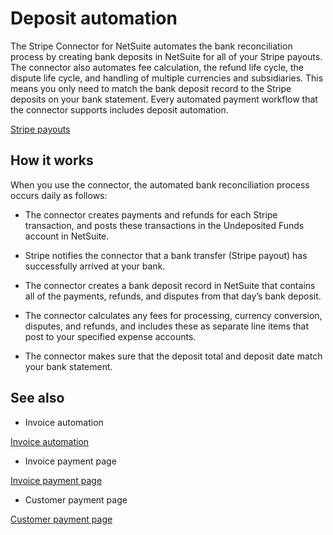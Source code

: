 # Deposit automation

The Stripe Connector for NetSuite automates the bank reconciliation process by creating bank deposits in NetSuite for all of your Stripe payouts. The connector also automates fee calculation, the refund life cycle, the dispute life cycle, and handling of multiple currencies and subsidiaries. This means you only need to match the bank deposit record to the Stripe deposits on your bank statement. Every automated payment workflow that the connector supports includes deposit automation.

[Stripe payouts](https://support.stripe.com/topics/payouts)

## How it works

When you use the connector, the automated bank reconciliation process occurs daily as follows:

- The connector creates payments and refunds for each Stripe transaction, and posts these transactions in the Undeposited Funds account in NetSuite.

- Stripe notifies the connector that a bank transfer (Stripe payout) has successfully arrived at your bank.

- The connector creates a bank deposit record in NetSuite that contains all of the payments, refunds, and disputes from that day’s bank deposit.

- The connector calculates any fees for processing, currency conversion, disputes, and refunds, and includes these as separate line items that post to your specified expense accounts.

- The connector makes sure that the deposit total and deposit date match your bank statement.

## See also

- Invoice automation

[Invoice automation](/connectors/netsuite/invoice-automation)

- Invoice payment page

[Invoice payment page](/connectors/netsuite/invoice-payment-page)

- Customer payment page

[Customer payment page](/connectors/netsuite/customer-payment-page)
